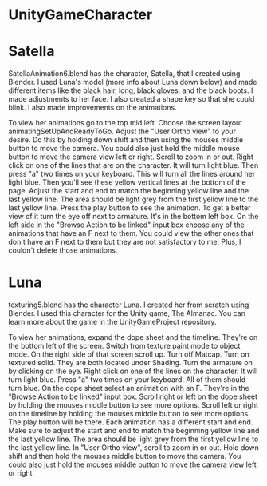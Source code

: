 # UnityGameCharacter
# Satella
SatellaAnimation6.blend has the character, Satella, that I created using Blender. I used Luna's model (more info about Luna down below) and made different items like the black hair, long, black gloves, and the black boots. I made adjustments to her face. I also created a shape key so that she could blink. I also made improvements on the animations. 

To view her animations go to the top mid left. Choose the screen layout animatingSetUpAndReadyToGo. Adjust the "User Ortho view" to your
desire. Do this by holding down shift and then using the mouses middle button to move the camera. You could also just hold the middle mouse button to move the camera view left or right. Scroll to zoom in or out. 
  Right click on one of the lines that are on the character. It will turn light blue. Then press "a" two times on your keyboard. This will turn all the lines around her light blue. Then you'll see these yellow vertical lines at the bottom of the page. Adjust the start and end to match the beginning yellow line and the last yellow line. The area should be light grey from the first yellow line to the last yellow line. Press the play button to see the animation. To get a better view of it turn the eye off next to armature. It's in the bottom left box. On the left side in the "Browse Action to be linked" input box choose any of the animations that have an F next to them. You could view the other ones that don't have an F next to them but they are not satisfactory to me. Plus, I couldn't delete those animations. 

# Luna
texturing5.blend has the character Luna. I created her from scratch using Blender. I used this character for the Unity game, The Almanac. You can learn more about the game in the UnityGameProject repository.

To view her animations, expand the dope sheet and the timeline. They're on the bottom left of the screen. Switch from texture paint mode to object mode. On the right side of that screen scroll up. Turn off Matcap. Turn on textured solid. They are both located under Shading. Turn the armature on by clicking on the eye. Right click on one of the lines on the character. It will turn light blue. Press "a" two times on your keyboard. All of them should turn blue. 
  On the dope sheet select an animation with an F. They're in the "Browse Action to be linked" input box. Scroll right or left on the dope sheet by holding the mouses middle button to see more options. 
  Scroll left or right on the timeline by holding the mouses middle button to see more options. The play button will be there. Each animation has a different start and end. Make sure to adjust the start and end to match the beginning yellow line and the last yellow line. The area should be light grey from the first yellow line to the last yellow line. 
  In "User Ortho view", scroll to zoom in or out. Hold down shift and then hold the mouses middle button to move the camera. You could also just hold the mouses middle button to move the camera view left or right. 

